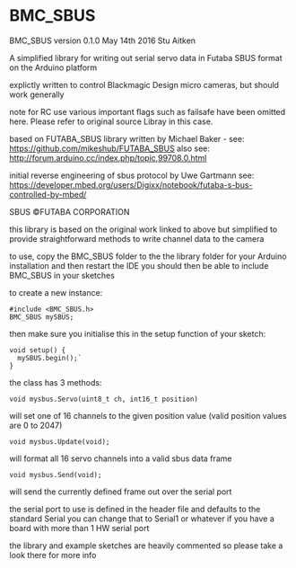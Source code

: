 # BMC_SBUS

BMC_SBUS version 0.1.0 
May 14th 2016 
Stu Aitken

A simplified library for writing out serial servo data in Futaba SBUS format on the Arduino platform

explictly written to control Blackmagic Design micro cameras, but should work generally

note for RC use various important flags such as failsafe have been omitted here. Please refer to original source Libray in this case.

based on FUTABA_SBUS library written by Michael Baker - see: https://github.com/mikeshub/FUTABA_SBUS
also see: http://forum.arduino.cc/index.php/topic,99708.0.html

initial reverse engineering of sbus protocol by Uwe Gartmann 
see: https://developer.mbed.org/users/Digixx/notebook/futaba-s-bus-controlled-by-mbed/

SBUS ©FUTABA CORPORATION 

this library is based on the original work linked to above but simplified to provide straightforward methods to write channel data to the camera

to use, copy the BMC_SBUS folder to the the library folder for your Arduino installation and then restart the IDE
you should then be able to include BMC_SBUS in your sketches

to create a new instance:

```
#include <BMC_SBUS.h>
BMC_SBUS mySBUS;
```

then make sure you initialise this in the setup function of your sketch:

```
void setup() {
  mySBUS.begin();`
}
```

the class has 3 methods:

`void mysbus.Servo(uint8_t ch, int16_t position)`

will set one of 16 channels to the given position value (valid position values are 0 to 2047)

`void mysbus.Update(void);`

will format all 16 servo channels into a valid sbus data frame

`void mysbus.Send(void);`

will send the currently defined frame out over the serial port

the serial port to use is defined in the header file and defaults to the standard Serial
you can change that to Serial1 or whatever if you have a board with more than 1 HW serial port

the library and example sketches are heavily commented so please take a look there for more info

